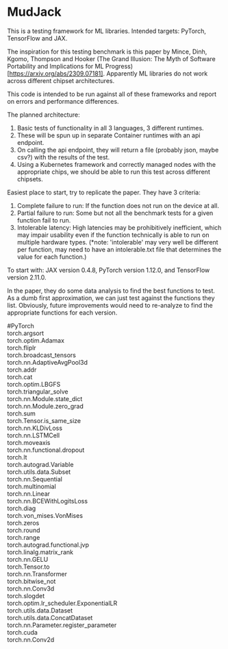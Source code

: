 # MudJack  
  
This is a testing framework for ML libraries. Intended targets: PyTorch, TensorFlow and JAX.  
  
The inspiration for this testing benchmark is this paper by Mince, Dinh, Kgomo, Thompson and Hooker (The Grand Illusion: The Myth of Software Portability and Implications for ML Progress)[https://arxiv.org/abs/2309.07181]. Apparently ML libraries do not work across different chipset architectures.  
  
This code is intended to be run against all of these frameworks and report on errors and performance differences.  
  
The planned architecture:  
1. Basic tests of functionality in all 3 languages, 3 different runtimes.  
2. These will be spun up in separate Container runtimes with an api endpoint.  
3. On calling the api endpoint, they will return a file (probably json, maybe csv?) with the results of the test.  
4. Using a Kubernetes framework and correctly managed nodes with the appropriate chips, we should be able to run this test across different chipsets.  

Easiest place to start, try to replicate the paper. They have 3 criteria:  
1. Complete failure to run: If the function does not run on the device at all.  
2. Partial failure to run: Some but not all the benchmark tests for a given function fail to run.  
3. Intolerable latency: High latencies may be prohibitively inefficient, which may impair usability even if the function technically is able to run on multiple hardware types. (*note: 'intolerable' may very well be different per function, may need to have an intolerable.txt file that determines the value for each function.)  
  
To start with: JAX version 0.4.8, PyTorch version 1.12.0, and TensorFlow version 2.11.0.  
  
In the paper, they do some data analysis to find the best functions to test. As a dumb first approximation, we can just test against the functions they list. Obviously, future improvements would need to re-analyze to find the appropriate functions for each version.  

#PyTorch  
torch.argsort   
torch.optim.Adamax   
torch.fliplr  
torch.broadcast_tensors  
torch.nn.AdaptiveAvgPool3d   
torch.addr  
torch.cat  
torch.optim.LBGFS  
torch.triangular_solve  
torch.nn.Module.state_dict  
torch.nn.Module.zero_grad  
torch.sum  
torch.Tensor.is_same_size  
torch.nn.KLDivLoss  
torch.nn.LSTMCell  
torch.moveaxis  
torch.nn.functional.dropout  
torch.lt  
torch.autograd.Variable  
torch.utils.data.Subset  
torch.nn.Sequential  
torch.multinomial  
torch.nn.Linear  
torch.nn.BCEWithLogitsLoss  
torch.diag  
torch.von_mises.VonMises  
torch.zeros  
torch.round  
torch.range  
torch.autograd.functional.jvp  
torch.linalg.matrix_rank  
torch.nn.GELU  
torch.Tensor.to  
torch.nn.Transformer  
torch.bitwise_not  
torch.nn.Conv3d  
torch.slogdet  
torch.optim.lr_scheduler.ExponentialLR  
torch.utils.data.Dataset  
torch.utils.data.ConcatDataset  
torch.nn.Parameter.register_parameter  
torch.cuda  
torch.nn.Conv2d  
